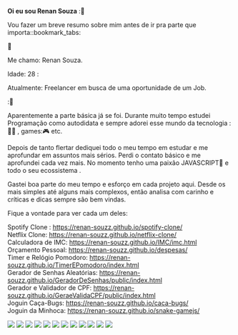 <strong>Oi eu sou Renan Souza</strong> ::boy:

<p>Vou fazer um breve resumo sobre mim antes de ir pra parte que importa::bookmark_tabs:​<br></p> 

:bookmark_tabs:

<p> Me chamo: Renan Souza.
    
</p>

Idade: 28 :

Atualmente: Freelancer em busca de uma oportunidade de um Job.</p>::blue_heart:

Aparentemente a parte básica já se foi. Durante muito tempo estudei Programação como autodidata e sempre adorei esse mundo da tecnologia ::man_technologist: , games::video_game: etc. 

Depois de tanto flertar dediquei todo o meu tempo em estudar e me aprofundar em assuntos mais sérios. Perdi o contato básico e me aprofundei cada vez mais. No momento tenho uma paixão JAVASCRIPT:yellow_heart: e todo o seu ecossistema .

Gastei boa parte do meu tempo e esforço em cada projeto aqui. Desde os mais simples até alguns mais complexos, então analisa com carinho e críticas e dicas sempre são bem vindas.

Fique a vontade para ver cada um deles:

Spotify Clone : https://renan-souzz.github.io/spotify-clone/<br>
Netflix Clone: https://renan-souzz.github.io/netflix-clone/<br>
Calculadora de IMC: https://renan-souzz.github.io/IMC/imc.html<br>
Orçamento Pessoal: https://renan-souzz.github.io/despesas/<br>
Timer e Relógio Pomodoro: https://renan-souzz.github.io/TimerEPomodoro/index.html<br>
Gerador de Senhas Aleatórias: https://renan-souzz.github.io/GeradorDeSenhas/public/index.html<br>
Gerador e Validador de CPF: https://renan-souzz.github.io/GeraeValidaCPF/public/index.html<br>
Joguin Caça-Bugs: https://renan-souzz.github.io/caca-bugs/<br>
Joguin da Minhoca: https://renan-souzz.github.io/snake-gamejs/<br>

<img src="https://img.shields.io/badge/HTML5-E34F26?style=for-the-badge&logo=html5&logoColor=white" /> <img src="https://img.shields.io/badge/CSS3-1572B6?style=for-the-badge&logo=css3&logoColor=white" /> <img src="https://img.shields.io/badge/Sass-CC6699?style=for-the-badge&logo=sass&logoColor=white" /> <img src="https://img.shields.io/badge/Bootstrap-563D7C?style=for-the-badge&logo=bootstrap&logoColor=white" />  <img src="https://img.shields.io/badge/JavaScript-F7DF1E?style=for-the-badge&logo=javascript&logoColor=black" /> <img src="https://img.shields.io/badge/TypeScript-007ACC?style=for-the-badge&logo=typescript&logoColor=white" /> <img src="https://img.shields.io/badge/React-20232A?style=for-the-badge&logo=react&logoColor=61DAFB" /> <img src="https://img.shields.io/badge/Redux-593D88?style=for-the-badge&logo=redux&logoColor=white" /> <img src="https://img.shields.io/badge/Node.js-43853D?style=for-the-badge&logo=node.js&logoColor=white" /> <img src="https://img.shields.io/badge/Express.js-404D59?style=for-the-badge" /> <img src="https://img.shields.io/badge/MongoDB-4EA94B?style=for-the-badge&logo=mongodb&logoColor=white" /> <img src="https://img.shields.io/badge/MySQL-00000F?style=for-the-badge&logo=mysql&logoColor=white" /> 
